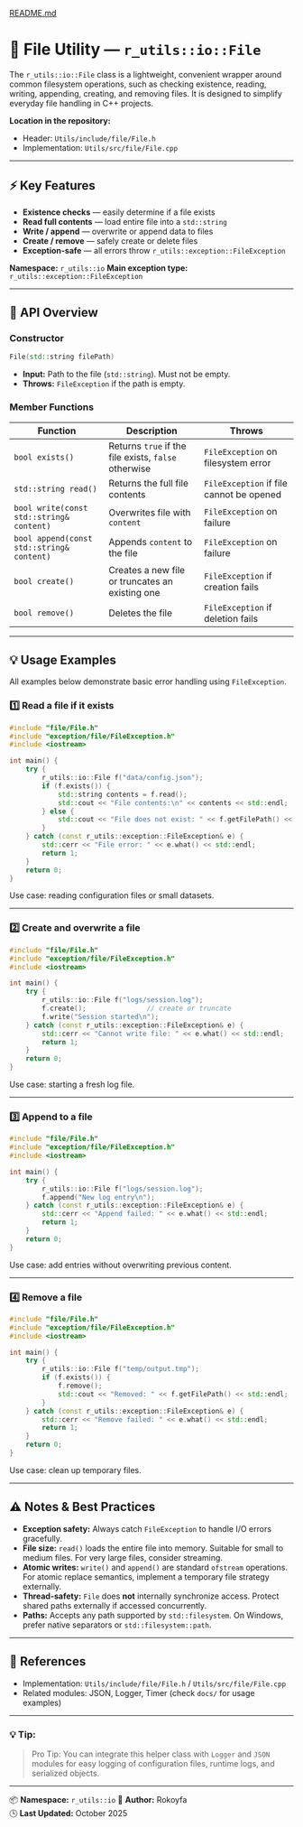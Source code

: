 [README.md](../README.md)
# 📂 File Utility — `r_utils::io::File`

The `r_utils::io::File` class is a lightweight, convenient wrapper around common filesystem operations, such as checking existence, reading, writing, appending, creating, and removing files. It is designed to simplify everyday file handling in C++ projects.

**Location in the repository:**

* Header: `Utils/include/file/File.h`
* Implementation: `Utils/src/file/File.cpp`

---

## ⚡ Key Features

* **Existence checks** — easily determine if a file exists
* **Read full contents** — load entire file into a `std::string`
* **Write / append** — overwrite or append data to files
* **Create / remove** — safely create or delete files
* **Exception-safe** — all errors throw `r_utils::exception::FileException`

**Namespace:** `r_utils::io`
**Main exception type:** `r_utils::exception::FileException`

---

## 📝 API Overview

### Constructor

```cpp
File(std::string filePath)
```

* **Input:** Path to the file (`std::string`). Must not be empty.
* **Throws:** `FileException` if the path is empty.

### Member Functions

| Function                                  | Description                                          | Throws                                   |
| ----------------------------------------- | ---------------------------------------------------- | ---------------------------------------- |
| `bool exists()`                           | Returns `true` if the file exists, `false` otherwise | `FileException` on filesystem error      |
| `std::string read()`                      | Returns the full file contents                       | `FileException` if file cannot be opened |
| `bool write(const std::string& content)`  | Overwrites file with `content`                       | `FileException` on failure               |
| `bool append(const std::string& content)` | Appends `content` to the file                        | `FileException` on failure               |
| `bool create()`                           | Creates a new file or truncates an existing one      | `FileException` if creation fails        |
| `bool remove()`                           | Deletes the file                                     | `FileException` if deletion fails        |

---

## 💡 Usage Examples

All examples below demonstrate basic error handling using `FileException`.

### 1️⃣ Read a file if it exists

```cpp
#include "file/File.h"
#include "exception/file/FileException.h"
#include <iostream>

int main() {
    try {
        r_utils::io::File f("data/config.json");
        if (f.exists()) {
            std::string contents = f.read();
            std::cout << "File contents:\n" << contents << std::endl;
        } else {
            std::cout << "File does not exist: " << f.getFilePath() << std::endl;
        }
    } catch (const r_utils::exception::FileException& e) {
        std::cerr << "File error: " << e.what() << std::endl;
        return 1;
    }
    return 0;
}
```

Use case: reading configuration files or small datasets.

---

### 2️⃣ Create and overwrite a file

```cpp
#include "file/File.h"
#include "exception/file/FileException.h"
#include <iostream>

int main() {
    try {
        r_utils::io::File f("logs/session.log");
        f.create();               // create or truncate
        f.write("Session started\n");
    } catch (const r_utils::exception::FileException& e) {
        std::cerr << "Cannot write file: " << e.what() << std::endl;
        return 1;
    }
    return 0;
}
```

Use case: starting a fresh log file.

---

### 3️⃣ Append to a file

```cpp
#include "file/File.h"
#include "exception/file/FileException.h"
#include <iostream>

int main() {
    try {
        r_utils::io::File f("logs/session.log");
        f.append("New log entry\n");
    } catch (const r_utils::exception::FileException& e) {
        std::cerr << "Append failed: " << e.what() << std::endl;
        return 1;
    }
    return 0;
}
```

Use case: add entries without overwriting previous content.

---

### 4️⃣ Remove a file

```cpp
#include "file/File.h"
#include "exception/file/FileException.h"
#include <iostream>

int main() {
    try {
        r_utils::io::File f("temp/output.tmp");
        if (f.exists()) {
            f.remove();
            std::cout << "Removed: " << f.getFilePath() << std::endl;
        }
    } catch (const r_utils::exception::FileException& e) {
        std::cerr << "Remove failed: " << e.what() << std::endl;
        return 1;
    }
    return 0;
}
```

Use case: clean up temporary files.

---

## ⚠️ Notes & Best Practices

* **Exception safety:** Always catch `FileException` to handle I/O errors gracefully.
* **File size:** `read()` loads the entire file into memory. Suitable for small to medium files. For very large files, consider streaming.
* **Atomic writes:** `write()` and `append()` are standard `ofstream` operations. For atomic replace semantics, implement a temporary file strategy externally.
* **Thread-safety:** `File` does **not** internally synchronize access. Protect shared paths externally if accessed concurrently.
* **Paths:** Accepts any path supported by `std::filesystem`. On Windows, prefer native separators or `std::filesystem::path`.

---

## 🔗 References

* Implementation: `Utils/include/file/File.h` / `Utils/src/file/File.cpp`
* Related modules: JSON, Logger, Timer (check `docs/` for usage examples)

---

### 💡 Tip:

> Pro Tip: You can integrate this helper class with `Logger` and `JSON` modules for easy logging of configuration files, runtime logs, and serialized objects.

---

📦 **Namespace:** `r_utils::io`
👤 **Author:** Rokoyfa  
🕓 **Last Updated:** October 2025